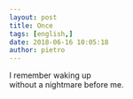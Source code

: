 ```yaml
---
layout: post
title: Once
tags: [english,]
date: 2018-06-16 10:05:18
author: pietro
---
```

I remember waking up<br/>without a nightmare before me.
